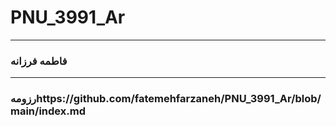 # PNU_3991_Ar
---
### فاطمه فرزانه

<OL>
 
 
 </ol>




---
###  رزومهhttps://github.com/fatemehfarzaneh/PNU_3991_Ar/blob/main/index.md



